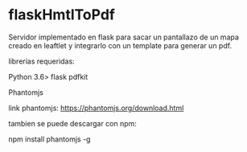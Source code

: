 # flaskHmtlToPdf

Servidor implementado en flask para sacar un pantallazo de un mapa creado en leaftlet y integrarlo con un template para generar un pdf. 

librerías requeridas:

Python 3.6>
	flask
	pdfkit

Phantomjs


link phantomjs: https://phantomjs.org/download.html

tambien se puede descargar con npm:

npm install phantomjs -g